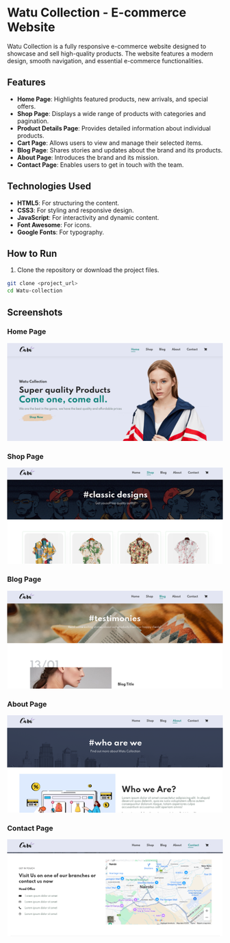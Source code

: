 # Watu Collection - E-commerce Website

Watu Collection is a fully responsive e-commerce website designed to showcase and sell high-quality products. The website features a modern design, smooth navigation, and essential e-commerce functionalities.

## Features

- **Home Page**: Highlights featured products, new arrivals, and special offers.
- **Shop Page**: Displays a wide range of products with categories and pagination.
- **Product Details Page**: Provides detailed information about individual products.
- **Cart Page**: Allows users to view and manage their selected items.
- **Blog Page**: Shares stories and updates about the brand and its products.
- **About Page**: Introduces the brand and its mission.
- **Contact Page**: Enables users to get in touch with the team.

## Technologies Used

- **HTML5**: For structuring the content.
- **CSS3**: For styling and responsive design.
- **JavaScript**: For interactivity and dynamic content.
- **Font Awesome**: For icons.
- **Google Fonts**: For typography.


## How to Run

1. Clone the repository or download the project files.
```bash
git clone <project_url>
cd Watu-collection
```

## Screenshots

### Home Page
![Home Page](img/screenshots/home.png)

### Shop Page
![Shop Page](img/screenshots/shop.png)

### Blog Page
![Blog Page](img/screenshots/blog.png)

### About Page
![About Page](img/screenshots/about.png)

### Contact Page
![Contact Page](img/screenshots/contact.png)


